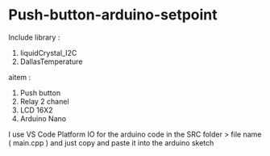 # Push-button-arduino-setpoint
Include library :
1. liquidCrystal_I2C
2. DallasTemperature

aitem :
1. Push button
2. Relay 2 chanel 
3. LCD 16X2
4. Arduino Nano

I use VS Code Platform IO for the arduino code in the SRC folder > file name ( main.cpp ) and just copy and paste it into the arduino sketch
